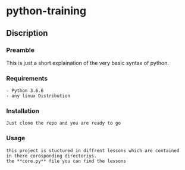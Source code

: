 # python-training

## Discription

### Preamble

  This is just a short explaination of the very basic syntax of python.

### Requirements

    - Python 3.6.6
    - any linux Distribution

### Installation

    Just clone the repo and you are ready to go

### Usage

    this project is stuctured in diffrent lessons which are contained
    in there corosponding directoriys.
    the **core.py** file you can find the lessons